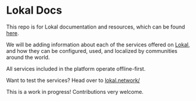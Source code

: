 # Lokal Docs


This repo is for Lokal documentation and resources, which can be found [here](https://docs.lokal.network/).

We will be adding information about each of the services offered on [Lokal](https://github.com/Wakoma/Lokal), and how they can be configured, used, and localized by communities around the world.

All services included in the platform operate offline-first.

Want to test the services? Head over to [lokal.network/](lokal.network/)

This is a work in progress! Contributions very welcome. 

